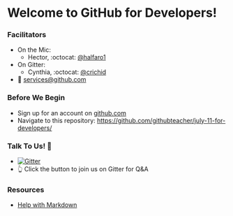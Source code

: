 # Welcome to GitHub for Developers!

### Facilitators
- On the Mic:
  - Hector, :octocat: [@halfaro1](http://github.com/halfaro1)
- On Gitter:
  - Cynthia, :octocat: [@crichid](http://github.com/crichid)
- :email: [services@github.com](mailto:services@github.com)

### Before We Begin
- Sign up for an account on [github.com](http://github.com)
- Navigate to this repository: https://github.com/githubteacher/july-11-for-developers/

### Talk To Us! :speech_balloon:
- [![Gitter](https://badges.gitter.im/githubteacher/july-11-for-developers.svg)](https://gitter.im/githubteacher/july-11-for-developers?utm_source=badge&utm_medium=badge&utm_campaign=pr-badge)
- :point_up_2: Click the button to join us on Gitter for Q&A

### Resources
- [Help with Markdown](https://guides.github.com/features/mastering-markdown/)
